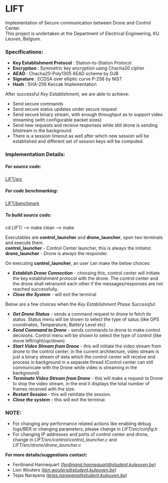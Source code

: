 # LIFT
Implementation of Secure communication between Drone and Control Center. \
This project is undertaken at the Department of Electrical Engineering, KU Leuven, Belgium.

### Specifications: 
* **Key Establishment Protocol** : Station-to-Station Protocol
* **Encryption** : Symmetric key encryption using Chacha20 cipher
* **AEAD** : Chacha20-Poly1305 AEAD scheme by DJB
* **Signature** : ECDSA over elliptic curve P-256 by NIST
* **Hash** : SHA-256 Keccak Implementation

After successful *Key Establishment*, we are able to achieve:
* Send secure commands
* Send secure status updates under secure request
* Send secure binary stream, with enough throughput as to support video streaming (with configurable packet sizes)
* Send new requests and receive responses while still drone is sending bitstream in the background
* There is a session timeout as well after which new session will be established and different set of session keys will be computed.

### Implementation Details: 
##### For source code: 
[LIFT/src](https://github.com/sajetan/PnD-ICT-Security/tree/master/LIFT/src)

##### For code benchmarking: 
[LIFT/benchmark](https://github.com/sajetan/PnD-ICT-Security/tree/master/LIFT/benchmark)

##### To build source code: 
cd LIFT/ --> make clean --> make 

Executables are **control_launcher** and **drone_launcher**, open two terminals and execute them. \
**control_launcher** - Control Center launcher, this is always the initiator. \
**drone_launcher** - Drone is always the responder. 

On executing **control_launcher**, an user can make the below choices: 
* ***Establish Drone Connection*** - choosing this, control center will initiate the key establishment protocol with the drone. The control center and the drone shall retransmit each other if the messages/responses are not reached successfully. 
* ***Close the System*** - will exit the terminal

Below are a few choices when the *Key Establishment Phase Successful*: 
* ***Get Drone Status*** - sends a command request to drone to fetch its status. Status menu will be shown to select the type of satus (like GPS coordinates, Temperature, Battery Level etc) 
* ***Send Command to Drone*** - sends commands to drone to make control decisions. Control menu will be shown to select the type of control (like move left/right/up/down) 
* ***Start Video Stream from Drone*** - this will initiate the video stream from drone to the control center, in the current architecture, video stream is just a binary stream of data which the control center will receive and process in background in a separate thread (Control center can still communicate with the Drone while video is streaming in the background) 
* ***Terminate Video Stream from Drone*** - this will make a request to Drone to stop the video stream, in the end it displays the total number of frames received with the size.  
* ***Restart Session*** - this will reinitate the session. 
* ***Close the system*** - this will exit the terminal.


### NOTE: 
* For changing any performance related actions like enabling debug logs/BER or changing parameters, please change in *LIFT/src/config.h*
* For changing IP addresses and ports of control center and drone, change in *LIFT/src/control/control_launcher.c* and *LIFT/src/drone/drone_launcher.c*


**For more details/suggestions contact:** 
* Ferdinand Hannequart (*ferdinand.hannequart@student.kuleuven.be*)
* Lien Wouters (*lien.wouters@student.kuleuven.be*)
* Tejas Narayana (*tejas.narayana@student.kuleuven.be*)
